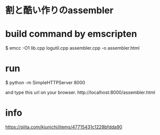 # 割と酷い作りのassembler

# build command by emscripten
$ emcc -O1 lib.cpp logutil.cpp assembler.cpp -o assembler.html

# run
$ python -m SimpleHTTPServer 8000

and type this url on your browser.
http://localhost:8000/assembler.html

# info
https://qiita.com/kjunichi/items/47715431c1228bfdda90
